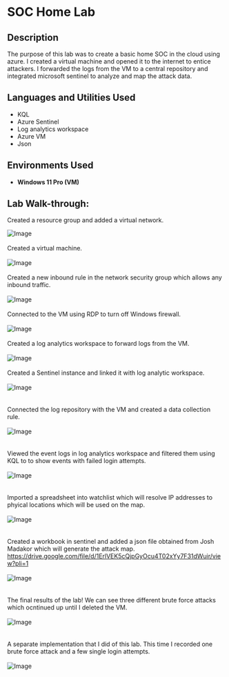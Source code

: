 <h1>SOC Home Lab</h1>



<h2>Description</h2>
The purpose of this lab was to create a basic home SOC in the cloud using azure. I created a virtual machine and opened it to the internet to entice attackers. I forwarded the logs from the VM to a central repository and integrated microsoft sentinel to analyze and map the attack data.
<br />


<h2>Languages and Utilities Used</h2>

- KQL 
- Azure Sentinel
- Log analytics workspace
- Azure VM
- Json
  

<h2>Environments Used </h2>

- <b>Windows 11 Pro (VM)</b> 

<h2>Lab Walk-through:</h2>


Created a resource group and added a virtual network. <br/>

![Image](https://github.com/user-attachments/assets/98ded820-1d44-47de-8674-4a217b861e20)
<br />
<br />
Created a virtual machine. <br />
<br />
![Image](https://github.com/user-attachments/assets/08c4ee2c-7f86-43bb-8719-f1b87f8839a2)
<br />
<br />
Created a new inbound rule in the network security group which allows any inbound traffic. <br />
<br />
![Image](https://github.com/user-attachments/assets/bc752db1-3de5-482a-96f0-427258c9bb4a)
<br />
<br />
Connected to the VM using RDP to turn off Windows firewall. <br />
<br />
![Image](https://github.com/user-attachments/assets/6a370436-8af2-41bc-a38a-636ec4acb7f3)
<br />
<br />
Created a log analytics workspace to forward logs from the VM. <br />
<br />
![Image](https://github.com/user-attachments/assets/46886adf-bd2c-4fbf-a6c7-9ca9e08d4dd7)
<br />
<br />
Created a Sentinel instance and linked it with log analytic workspace. <br />
<br />
![Image](https://github.com/user-attachments/assets/98526ea1-c775-4ca0-8f1a-3d6fc024ca5b)
<br />  
<br />
Connected the log repository with the VM and created a data collection rule. <br />
<br />
![Image](https://github.com/user-attachments/assets/d68b270c-68be-42a5-afa6-9fd7853d09aa)
<br />  
<br />
Viewed the event logs in log analytics workspace and filtered them using KQL to to show events with failed login attempts. <br />
<br />
![Image](https://github.com/user-attachments/assets/28b16642-8a9a-45e6-bd48-8ccf1935de48)
<br />  
<br />
Imported a spreadsheet into watchlist which will resolve IP addresses to phyical locations which will be used on the map. <br />
<br />
![Image](https://github.com/user-attachments/assets/860c9f1d-faff-46c4-b75f-d7f7f2348c60)
<br />  
<br />
Created a workbook in sentinel and added a json file obtained from Josh Madakor which will generate the attack map. https://drive.google.com/file/d/1ErlVEK5cQjpGyOcu4T02xYy7F31dWuir/view?pli=1 <br />
<br />
![Image](https://github.com/user-attachments/assets/77f5197a-bee2-4982-9073-abf3987b49f7)
<br />  
<br />
The final results of the lab! We can see three different brute force attacks which ocntinued up until I deleted the VM. <br />
<br />
![Image](https://github.com/user-attachments/assets/9193058f-47be-4a45-b7fa-de1b2da60b52)
<br />  
<br />
A separate implementation that I did of this lab. This time I recorded one brute force attack and a few single login attempts. <br />
<br />
![Image](https://github.com/user-attachments/assets/ffc3ffc2-0110-4d7f-97c8-4080888f49cf)
